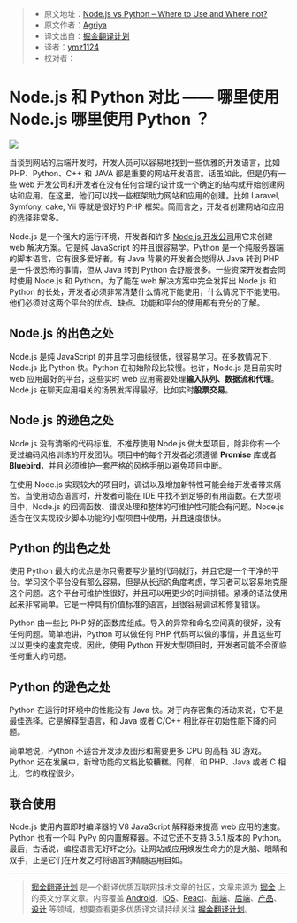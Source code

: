 > * 原文地址：[Node.js vs Python – Where to Use and Where not?](https://www.agriya.com/blog/2016/07/13/nodejs-vs-python-where-to-use-and-where-not/)
> * 原文作者：[Agriya](https://www.agriya.com/blog/author/ace/)
> * 译文出自：[掘金翻译计划](https://github.com/xitu/gold-miner)
> * 译者：[ymz1124](https://github.com/ymz1124)
> * 校对者：

# Node.js 和 Python 对比 —— 哪里使用 Node.js 哪里使用 Python ？

![](https://www.agriya.com/blog/wp-content/uploads/2016/07/nodejs-vs-python.png)

当谈到网站的后端开发时，开发人员可以容易地找到一些优雅的开发语言，比如 PHP、Python、C++ 和 JAVA 都是重要的网站开发语言。话虽如此，但是仍有一些 web 开发公司和开发者在没有任何合理的设计或一个确定的结构就开始创建网站和应用。在这里，他们可以找一些框架助力网站和应用的创建。比如 Laravel, Symfony, cake, Yii 等就是很好的 PHP 框架。简而言之，开发者创建网站和应用的选择非常多。

Node.js 是一个强大的运行环境，开发者和许多 [Node.js 开发公司](https://www.agriya.com/services/node.js-development)用它来创建 web 解决方案。它是纯 JavaScript 的并且很容易学。Python 是一个纯服务器端的脚本语言，它有很多爱好者。有 Java 背景的开发者会觉得从 Java 转到 PHP 是一件很恐怖的事情，但从 Java 转到 Python 会舒服很多。一些资深开发者会同时使用 Node.js 和 Python。为了能在 web 解决方案中完全发挥出 Node.js 和 Python 的长处，开发者必须非常清楚什么情况下能使用，什么情况下不能使用。他们必须对这两个平台的优点、缺点、功能和平台的使用都有充分的了解。

## Node.js 的出色之处

Node.js 是纯 JavaScript 的并且学习曲线很低，很容易学习。在多数情况下，Node.js 比 Python 快。Python 在初始阶段比较慢。也许，Node.js 是目前实时 web 应用最好的平台，这些实时 web 应用需要处理**输入队列、数据流和代理**。Node.js 在聊天应用相关的场景发挥得最好，比如实时**股票交易**。

## Node.js 的逊色之处

Node.js 没有清晰的代码标准。不推荐使用 Node.js 做大型项目，除非你有一个受过编码风格训练的开发团队。项目中的每个开发者必须遵循 **Promise** 库或者 **Bluebird**，并且必须维护一套严格的风格手册以避免项目中断。

在使用 Node.js 实现较大的项目时，调试以及增加新特性可能会给开发者带来痛苦。当使用动态语言时，开发者可能在 IDE 中找不到足够的有用函数。在大型项目中，Node.js 的回调函数、错误处理和整体的可维护性可能会有问题。Node.js 适合在仅实现较少脚本功能的小型项目中使用，并且速度很快。

## Python 的出色之处

使用 Python 最大的优点是你只需要写少量的代码就行，并且它是一个干净的平台。学习这个平台没有那么容易，但是从长远的角度考虑，学习者可以容易地克服这个问题。这个平台可维护性很好，并且可以用更少的时间排错。紧凑的语法使用起来非常简单。它是一种具有价值标准的语言，且很容易调试和修复错误。

Python 由一些比 PHP 好的函数库组成。导入的异常和命名空间真的很好，没有任何问题。简单地讲，Python 可以做任何 PHP 代码可以做的事情，并且这些可以以更快的速度完成。因此，使用 Python 开发大型项目时，开发者可能不会面临任何重大的问题。

## Python 的逊色之处

Python 在运行时环境中的性能没有 Java 快。对于内存密集的活动来说，它不是最佳选择。它是解释型语言，和 Java 或者 C/C++ 相比存在初始性能下降的问题。

简单地说，Python 不适合开发涉及图形和需要更多 CPU 的高档 3D 游戏。Python 还在发展中，新增功能的文档比较糟糕。同样，和 PHP、Java 或者 C 相比，它的教程很少。

## 联合使用

Node.js 使用内置即时编译器的 V8 JavaScript 解释器来提高 web 应用的速度。Python 也有一个叫 PyPy 的内置解释器。不过它还不支持 3.5.1 版本的 Python。最后，古话说，编程语言无好坏之分。让网站或应用焕发生命力的是大脑、眼睛和双手，正是它们在开发之时将语言的精髓运用自如。

---

> [掘金翻译计划](https://github.com/xitu/gold-miner) 是一个翻译优质互联网技术文章的社区，文章来源为 [掘金](https://juejin.im) 上的英文分享文章。内容覆盖 [Android](https://github.com/xitu/gold-miner#android)、[iOS](https://github.com/xitu/gold-miner#ios)、[React](https://github.com/xitu/gold-miner#react)、[前端](https://github.com/xitu/gold-miner#前端)、[后端](https://github.com/xitu/gold-miner#后端)、[产品](https://github.com/xitu/gold-miner#产品)、[设计](https://github.com/xitu/gold-miner#设计) 等领域，想要查看更多优质译文请持续关注 [掘金翻译计划](https://github.com/xitu/gold-miner)。
